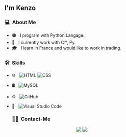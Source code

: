 <h2>I'm Kenzo</h2>

<h3> 💻 &nbsp;About Me </h3>

- 🟠 &nbsp; I program with Python Langage.
- 🧰 &nbsp; I currently work with C#, Py.
- 🎓 &nbsp; I learn in France and would like to work in trading.

<h3> 🛠 &nbsp;Skills</h3>

- 🌐 &nbsp;
  ![HTML](https://img.shields.io/badge/-HTML-333333?style=flat&logo=HTML5)
  ![CSS](https://img.shields.io/badge/-CSS-333333?style=flat&logo=CSS3&logoColor=1572B6)

- 🛢 &nbsp;
  ![MySQL](https://img.shields.io/badge/-MySQL-333333?style=flat&logo=mysql)
- ⚙️ &nbsp;
  ![GitHub](https://img.shields.io/badge/-GitHub-333333?style=flat&logo=github)
- 🔧 &nbsp;
  ![Visual Studio Code](https://img.shields.io/badge/-Visual%20Studio%20Code-333333?style=flat&logo=visual-studio-code&logoColor=007ACC)

  
  <h3> 🤝🏻 &nbsp;Contact-Me </h3>
  
<p align="center">
<a href="https://discord.gg/WHjScd8vpb"><img src="https://img.shields.io/badge/-Discord%20Server-0077B5?style=flat-square&logo=Discord&logoColor=white"/></a>
<a href="mailto:kenzosoreze@icloud.com"><img src="https://img.shields.io/badge/-kenzosoreze@icloud.com-D14836?style=flat-square&logo=Gmail&logoColor=white"/></a>
